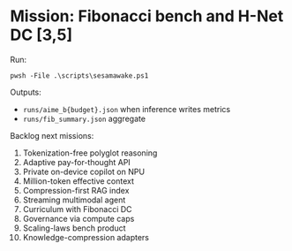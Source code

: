 # Mission: Fibonacci bench and H-Net DC [3,5]
Run:
```
pwsh -File .\scripts\sesamawake.ps1
```
Outputs:
- `runs/aime_b{budget}.json` when inference writes metrics
- `runs/fib_summary.json` aggregate

Backlog next missions:
1) Tokenization-free polyglot reasoning
2) Adaptive pay-for-thought API
3) Private on-device copilot on NPU
4) Million-token effective context
5) Compression-first RAG index
6) Streaming multimodal agent
7) Curriculum with Fibonacci DC
8) Governance via compute caps
9) Scaling-laws bench product
10) Knowledge-compression adapters
